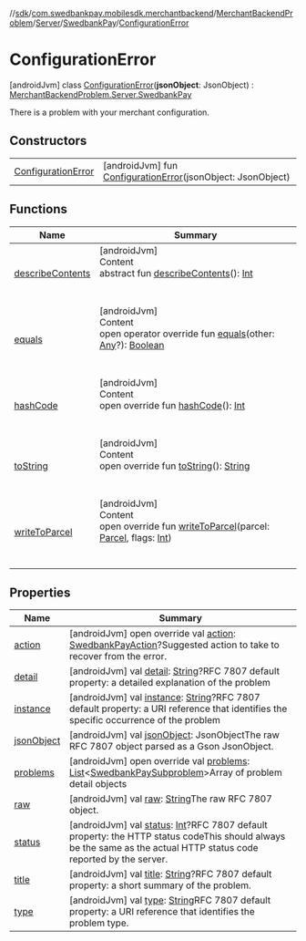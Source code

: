 //[sdk](../../../../../../index.md)/[com.swedbankpay.mobilesdk.merchantbackend](../../../../index.md)/[MerchantBackendProblem](../../../index.md)/[Server](../../index.md)/[SwedbankPay](../index.md)/[ConfigurationError](index.md)



# ConfigurationError  
 [androidJvm] class [ConfigurationError](index.md)(**jsonObject**: JsonObject) : [MerchantBackendProblem.Server.SwedbankPay](../index.md)

There is a problem with your merchant configuration.

   


## Constructors  
  
| | |
|---|---|
| <a name="com.swedbankpay.mobilesdk.merchantbackend/MerchantBackendProblem.Server.SwedbankPay.ConfigurationError/ConfigurationError/#com.google.gson.JsonObject/PointingToDeclaration/"></a>[ConfigurationError](-configuration-error.md)| <a name="com.swedbankpay.mobilesdk.merchantbackend/MerchantBackendProblem.Server.SwedbankPay.ConfigurationError/ConfigurationError/#com.google.gson.JsonObject/PointingToDeclaration/"></a> [androidJvm] fun [ConfigurationError](-configuration-error.md)(jsonObject: JsonObject)   <br>|


## Functions  
  
|  Name |  Summary | 
|---|---|
| <a name="android.os/Parcelable/describeContents/#/PointingToDeclaration/"></a>[describeContents](../../-unknown/index.md#-1578325224%2FFunctions%2F462465411)| <a name="android.os/Parcelable/describeContents/#/PointingToDeclaration/"></a>[androidJvm]  <br>Content  <br>abstract fun [describeContents](../../-unknown/index.md#-1578325224%2FFunctions%2F462465411)(): [Int](https://kotlinlang.org/api/latest/jvm/stdlib/kotlin/-int/index.html)  <br><br><br>|
| <a name="com.swedbankpay.mobilesdk/Problem/equals/#kotlin.Any?/PointingToDeclaration/"></a>[equals](../../../../../com.swedbankpay.mobilesdk/-problem/equals.md)| <a name="com.swedbankpay.mobilesdk/Problem/equals/#kotlin.Any?/PointingToDeclaration/"></a>[androidJvm]  <br>Content  <br>open operator override fun [equals](../../../../../com.swedbankpay.mobilesdk/-problem/equals.md)(other: [Any](https://kotlinlang.org/api/latest/jvm/stdlib/kotlin/-any/index.html)?): [Boolean](https://kotlinlang.org/api/latest/jvm/stdlib/kotlin/-boolean/index.html)  <br><br><br>|
| <a name="com.swedbankpay.mobilesdk/Problem/hashCode/#/PointingToDeclaration/"></a>[hashCode](../../../../../com.swedbankpay.mobilesdk/-problem/hash-code.md)| <a name="com.swedbankpay.mobilesdk/Problem/hashCode/#/PointingToDeclaration/"></a>[androidJvm]  <br>Content  <br>open override fun [hashCode](../../../../../com.swedbankpay.mobilesdk/-problem/hash-code.md)(): [Int](https://kotlinlang.org/api/latest/jvm/stdlib/kotlin/-int/index.html)  <br><br><br>|
| <a name="com.swedbankpay.mobilesdk/Problem/toString/#/PointingToDeclaration/"></a>[toString](../../../../../com.swedbankpay.mobilesdk/-problem/to-string.md)| <a name="com.swedbankpay.mobilesdk/Problem/toString/#/PointingToDeclaration/"></a>[androidJvm]  <br>Content  <br>open override fun [toString](../../../../../com.swedbankpay.mobilesdk/-problem/to-string.md)(): [String](https://kotlinlang.org/api/latest/jvm/stdlib/kotlin/-string/index.html)  <br><br><br>|
| <a name="com.swedbankpay.mobilesdk.merchantbackend/MerchantBackendProblem/writeToParcel/#android.os.Parcel#kotlin.Int/PointingToDeclaration/"></a>[writeToParcel](../../../write-to-parcel.md)| <a name="com.swedbankpay.mobilesdk.merchantbackend/MerchantBackendProblem/writeToParcel/#android.os.Parcel#kotlin.Int/PointingToDeclaration/"></a>[androidJvm]  <br>Content  <br>open override fun [writeToParcel](../../../write-to-parcel.md)(parcel: [Parcel](https://developer.android.com/reference/kotlin/android/os/Parcel.html), flags: [Int](https://kotlinlang.org/api/latest/jvm/stdlib/kotlin/-int/index.html))  <br><br><br>|


## Properties  
  
|  Name |  Summary | 
|---|---|
| <a name="com.swedbankpay.mobilesdk.merchantbackend/MerchantBackendProblem.Server.SwedbankPay.ConfigurationError/action/#/PointingToDeclaration/"></a>[action](index.md#-2038357430%2FProperties%2F462465411)| <a name="com.swedbankpay.mobilesdk.merchantbackend/MerchantBackendProblem.Server.SwedbankPay.ConfigurationError/action/#/PointingToDeclaration/"></a> [androidJvm] open override val [action](index.md#-2038357430%2FProperties%2F462465411): [SwedbankPayAction](../../../../index.md#853214653%2FClasslikes%2F462465411)?Suggested action to take to recover from the error.   <br>|
| <a name="com.swedbankpay.mobilesdk.merchantbackend/MerchantBackendProblem.Server.SwedbankPay.ConfigurationError/detail/#/PointingToDeclaration/"></a>[detail](index.md#-462189425%2FProperties%2F462465411)| <a name="com.swedbankpay.mobilesdk.merchantbackend/MerchantBackendProblem.Server.SwedbankPay.ConfigurationError/detail/#/PointingToDeclaration/"></a> [androidJvm] val [detail](index.md#-462189425%2FProperties%2F462465411): [String](https://kotlinlang.org/api/latest/jvm/stdlib/kotlin/-string/index.html)?RFC 7807 default property: a detailed explanation of the problem   <br>|
| <a name="com.swedbankpay.mobilesdk.merchantbackend/MerchantBackendProblem.Server.SwedbankPay.ConfigurationError/instance/#/PointingToDeclaration/"></a>[instance](index.md#1613213707%2FProperties%2F462465411)| <a name="com.swedbankpay.mobilesdk.merchantbackend/MerchantBackendProblem.Server.SwedbankPay.ConfigurationError/instance/#/PointingToDeclaration/"></a> [androidJvm] val [instance](index.md#1613213707%2FProperties%2F462465411): [String](https://kotlinlang.org/api/latest/jvm/stdlib/kotlin/-string/index.html)?RFC 7807 default property: a URI reference that identifies the specific occurrence of the problem   <br>|
| <a name="com.swedbankpay.mobilesdk.merchantbackend/MerchantBackendProblem.Server.SwedbankPay.ConfigurationError/jsonObject/#/PointingToDeclaration/"></a>[jsonObject](index.md#500776409%2FProperties%2F462465411)| <a name="com.swedbankpay.mobilesdk.merchantbackend/MerchantBackendProblem.Server.SwedbankPay.ConfigurationError/jsonObject/#/PointingToDeclaration/"></a> [androidJvm] val [jsonObject](index.md#500776409%2FProperties%2F462465411): JsonObjectThe raw RFC 7807 object parsed as a Gson JsonObject.   <br>|
| <a name="com.swedbankpay.mobilesdk.merchantbackend/MerchantBackendProblem.Server.SwedbankPay.ConfigurationError/problems/#/PointingToDeclaration/"></a>[problems](index.md#942302156%2FProperties%2F462465411)| <a name="com.swedbankpay.mobilesdk.merchantbackend/MerchantBackendProblem.Server.SwedbankPay.ConfigurationError/problems/#/PointingToDeclaration/"></a> [androidJvm] open override val [problems](index.md#942302156%2FProperties%2F462465411): [List](https://kotlinlang.org/api/latest/jvm/stdlib/kotlin.collections/-list/index.html)<[SwedbankPaySubproblem](../../../../-swedbank-pay-subproblem/index.md)>Array of problem detail objects   <br>|
| <a name="com.swedbankpay.mobilesdk.merchantbackend/MerchantBackendProblem.Server.SwedbankPay.ConfigurationError/raw/#/PointingToDeclaration/"></a>[raw](index.md#-1915786382%2FProperties%2F462465411)| <a name="com.swedbankpay.mobilesdk.merchantbackend/MerchantBackendProblem.Server.SwedbankPay.ConfigurationError/raw/#/PointingToDeclaration/"></a> [androidJvm] val [raw](index.md#-1915786382%2FProperties%2F462465411): [String](https://kotlinlang.org/api/latest/jvm/stdlib/kotlin/-string/index.html)The raw RFC 7807 object.   <br>|
| <a name="com.swedbankpay.mobilesdk.merchantbackend/MerchantBackendProblem.Server.SwedbankPay.ConfigurationError/status/#/PointingToDeclaration/"></a>[status](index.md#-1282868210%2FProperties%2F462465411)| <a name="com.swedbankpay.mobilesdk.merchantbackend/MerchantBackendProblem.Server.SwedbankPay.ConfigurationError/status/#/PointingToDeclaration/"></a> [androidJvm] val [status](index.md#-1282868210%2FProperties%2F462465411): [Int](https://kotlinlang.org/api/latest/jvm/stdlib/kotlin/-int/index.html)?RFC 7807 default property: the HTTP status codeThis should always be the same as the actual HTTP status code reported by the server.   <br>|
| <a name="com.swedbankpay.mobilesdk.merchantbackend/MerchantBackendProblem.Server.SwedbankPay.ConfigurationError/title/#/PointingToDeclaration/"></a>[title](index.md#-783117310%2FProperties%2F462465411)| <a name="com.swedbankpay.mobilesdk.merchantbackend/MerchantBackendProblem.Server.SwedbankPay.ConfigurationError/title/#/PointingToDeclaration/"></a> [androidJvm] val [title](index.md#-783117310%2FProperties%2F462465411): [String](https://kotlinlang.org/api/latest/jvm/stdlib/kotlin/-string/index.html)?RFC 7807 default property: a short summary of the problem.   <br>|
| <a name="com.swedbankpay.mobilesdk.merchantbackend/MerchantBackendProblem.Server.SwedbankPay.ConfigurationError/type/#/PointingToDeclaration/"></a>[type](index.md#-996695418%2FProperties%2F462465411)| <a name="com.swedbankpay.mobilesdk.merchantbackend/MerchantBackendProblem.Server.SwedbankPay.ConfigurationError/type/#/PointingToDeclaration/"></a> [androidJvm] val [type](index.md#-996695418%2FProperties%2F462465411): [String](https://kotlinlang.org/api/latest/jvm/stdlib/kotlin/-string/index.html)RFC 7807 default property: a URI reference that identifies the problem type.   <br>|

